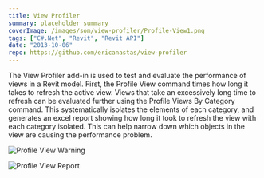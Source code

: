 ```yaml
---
title: View Profiler
summary: placeholder summary
coverImage: /images/som/view-profiler/Profile-View1.png
tags: ["C#.Net", "Revit", "Revit API"]
date: "2013-10-06"
repo: https://github.com/ericanastas/view-profiler
---
```


The View Profiler add-in is used to test and evaluate the performance of views in a Revit model. First, the Profile View command times how long it takes to refresh the active view. Views that take an excessively long time to refresh can be evaluated further using the Profile Views By Category command. This systematically isolates the elements of each category, and generates an excel report showing how long it took to refresh the view with each category isolated. This can help narrow down which objects in the view are causing the performance problem.

![Profile View Warning](/images/som/view-profiler/Profile-View-Warning.png)

![Profile View Report](/images/som/view-profiler/Profile-View-Report.png)
